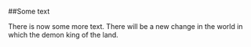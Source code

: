 ##Some text

There is now some more text.
There will be a new change in the world in which the demon king of the land.
